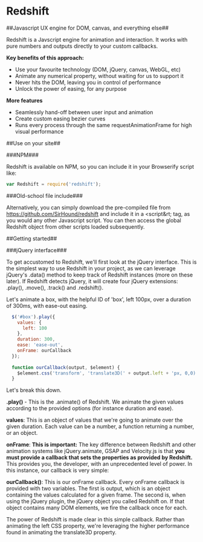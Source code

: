 Redshift
========

##Javascript UX engine for DOM, canvas, and everything else##

Redshift is a Javscript engine for animation and interaction. It works with pure numbers and outputs directly to your custom callbacks.

**Key benefits of this approach:**

* Use your favourite technology (DOM, jQuery, canvas, WebGL, etc)
* Animate any numerical property, without waiting for us to support it
* Never hits the DOM, leaving you in control of performance
* Unlock the power of easing, for any purpose

**More features**

* Seamlessly hand-off between user input and animation
* Create custom easing bezier curves
* Runs every process through the same requestAnimationFrame for high visual performance


##Use on your site##

###NPM###

Redshift is available on NPM, so you can include it in your Browserify script like:

```javascript  
var Redshift = require('redshift');
```

###Old-school file include###

Alternatively, you can simply download the pre-compiled file from https://github.com/SirHound/redshift and include it in a &lt;script&rt; tag, as you would any other Javascript script. You can then access the global Redshift object from other scripts loaded subsequently.


##Getting started##

###jQuery interface###

To get accustomed to Redshift, we'll first look at the jQuery interface. This is the simplest way to use Redshift in your project, as we can leverage jQuery's .data() method to keep track of Redshift instances (more on these later). If Redshift detects jQuery, it will create four jQuery extensions: .play(), .move(), .track() and .redshift().

Let's animate a box, with the helpful ID of 'box', left 100px, over a duration of 300ms, with ease-out easing.

```javascript
  $('#box').play({
    values: {
      left: 100
    },
    duration: 300,
    ease: 'ease-out',
    onFrame: ourCallback
  });
  
  function ourCallback(output, $element) {
    $element.css('transform', 'translate3D(' + output.left + 'px, 0,0)');
  }
```  

Let's break this down.

**.play()** - This is the .animate() of Redshift. We animate the given values according to the provided options (for instance duration and ease).

**values**: This is an object of values that we're going to animate over the given duration. Each value can be a number, a function returning a number, or an object. 

**onFrame**: **This is important:** The key difference between Redshift and other animation systems like jQuery.animate, GSAP and Velocity.js is that **you must provide a callback that sets the properties as provided by Redshift.** This provides you, the developer, with an unprecedented level of power. In this instance, our callback is very simple:

**ourCallback()**: This is our onFrame callback. Every onFrame callback is provided with two variables. The first is output, which is an object containing the values calculated for a given frame. The second is, when using the jQuery plugin, the jQuery object you called Redshift on. If that object contains many DOM elements, we fire the callback once for each.

The power of Redshift is made clear in this simple callback. Rather than animating the left CSS property, we're leveraging the higher performance found in animating the translate3D property.
